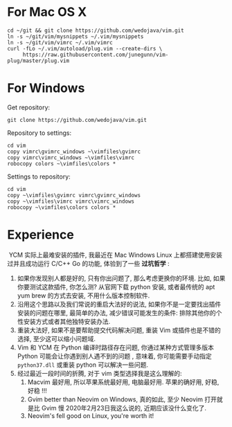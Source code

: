# For Mac OS X

```
cd ~/git && git clone https://github.com/wedojava/vim.git
ln -s ~/git/vim/mysnippets ~/.vim/mysnippets
ln -s ~/git/vim/vimrc ~/.vim/vimrc
curl -fLo ~/.vim/autoload/plug.vim --create-dirs \
     https://raw.githubusercontent.com/junegunn/vim-plug/master/plug.vim
```



# For Windows

Get repository:

```
git clone https://github.com/wedojava/vim.git
```



Repository to settings:

```
cd vim
copy vimrc\gvimrc_windows ~\vimfiles\gvimrc
copy vimrc\vimrc_windows ~\vimfiles\vimrc
robocopy colors ~\vimfiles\colors *
```



Settings to repository:

```
cd vim
copy ~\vimfiles\gvimrc vimrc\gvimrc_windows
copy ~\vimfiles\vimrc vimrc\vimrc_windows
robocopy ~\vimfiles\colors colors *
```



# Experience



​        YCM 实际上最难安装的插件, 我最近在 Mac Windows Linux 上都搭建使用安装过并且成功运行 C/C++ Go 的功能, 体验到了一些 **过坑哲学** :

1. 如果你发现别人都是好的, 只有你出问题了, 那么考虑更换你的环境. 比如, 如果你要测试这款插件, 你怎么测? 从官网下载 python 安装, 或者最传统的 apt yum brew 的方式去安装, 不用什么版本控制软件.
2. 沿用这个思路以及我们常说的重启大法好的说法, 如果你不是一定要找出插件安装的问题在哪里, 最简单的办法, 减少错误可能发生的条件: 排除其他你的个性安装方式或者其他独特安装办法.
3. 重装大法好, 如果不是要帮助提交代码解决问题, 重装 Vim 或插件也是不错的选择, 至少这可以缩小问题域.
4. Vim 和 YCM 在 Python 编译时路径存在问题, 你通过某种方式管理多版本 Python 可能会让你遇到别人遇不到的问题 , 意味着, 你可能需要手动指定 `python37.dll` 或重装 python 可以解决一些问题.
5. 经过最近一段时间的折腾, 对于 vim 类型选择我是这么理解的:
   1. Macvim 最好用, 所以苹果系统最好用, 电脑最好用. 苹果的确好用, 好稳, 好稳 !!!
   2. Gvim better than Neovim on Windows, 真的如此, 至少 Neovim 打开就是比 Gvim 慢 2020年2月23日我这么说的, 近期应该没什么变化了.
   3.  Neovim's fell good on Linux, you're worth it!